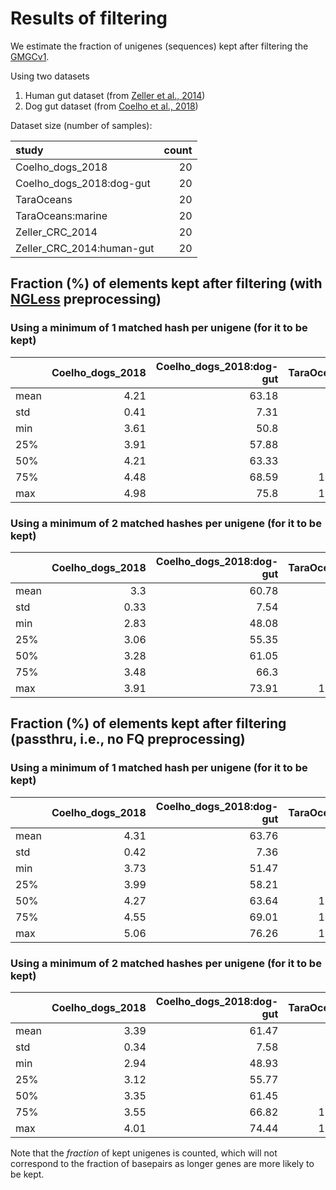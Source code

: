 
# Results of filtering

We estimate the fraction of unigenes (sequences) kept after filtering the
[GMGCv1](https://gmgc.embl.de).

Using two datasets

1. Human gut dataset (from [Zeller et al., 2014](https://doi.org/10.15252/msb.20145645))
1. Dog gut dataset (from [Coelho et al., 2018](https://microbiomejournal.biomedcentral.com/articles/10.1186/s40168-018-0450-3))

Dataset size (number of samples):

| study                     |   count |
|:--------------------------|--------:|
| Coelho_dogs_2018          |      20 |
| Coelho_dogs_2018:dog-gut  |      20 |
| TaraOceans                |      20 |
| TaraOceans:marine         |      20 |
| Zeller_CRC_2014           |      20 |
| Zeller_CRC_2014:human-gut |      20 |

## Fraction (%) of elements kept after filtering (with [NGLess](https://ngless.embl.de) preprocessing)

### Using a minimum of 1 matched hash per unigene (for it to be kept)
|      |   Coelho_dogs_2018 |   Coelho_dogs_2018:dog-gut |   TaraOceans |   TaraOceans:marine |   Zeller_CRC_2014 |   Zeller_CRC_2014:human-gut |
|:-----|-------------------:|---------------------------:|-------------:|--------------------:|------------------:|----------------------------:|
| mean |               4.21 |                      63.18 |         8.48 |               25.21 |              5.83 |                       28.04 |
| std  |               0.41 |                       7.31 |         4.5  |               14.39 |              1.03 |                        4.78 |
| min  |               3.61 |                      50.8  |         2.04 |                5.68 |              2.69 |                       12.97 |
| 25%  |               3.91 |                      57.88 |         3.13 |                7.71 |              5.3  |                       25.86 |
| 50%  |               4.21 |                      63.33 |        10    |               29.35 |              5.94 |                       28.73 |
| 75%  |               4.48 |                      68.59 |        12.07 |               35.48 |              6.51 |                       30.72 |
| max  |               4.98 |                      75.8  |        13.99 |               43.67 |              7.13 |                       34.06 |

### Using a minimum of 2 matched hashes per unigene (for it to be kept)
|      |   Coelho_dogs_2018 |   Coelho_dogs_2018:dog-gut |   TaraOceans |   TaraOceans:marine |   Zeller_CRC_2014 |   Zeller_CRC_2014:human-gut |
|:-----|-------------------:|---------------------------:|-------------:|--------------------:|------------------:|----------------------------:|
| mean |               3.3  |                      60.78 |         6.84 |               21.56 |              4.97 |                       25.6  |
| std  |               0.33 |                       7.54 |         3.89 |               12.89 |              0.92 |                        4.63 |
| min  |               2.83 |                      48.08 |         1.63 |                4.47 |              2.16 |                       11.12 |
| 25%  |               3.06 |                      55.35 |         2.1  |                5.81 |              4.53 |                       23.49 |
| 50%  |               3.28 |                      61.05 |         7.95 |               24.88 |              5.08 |                       26.28 |
| 75%  |               3.48 |                      66.3  |         9.94 |               30.84 |              5.58 |                       28.26 |
| max  |               3.91 |                      73.91 |        11.87 |               38.78 |              6.15 |                       31.51 |


## Fraction (%) of elements kept after filtering (passthru, i.e., no FQ preprocessing)

### Using a minimum of 1 matched hash per unigene (for it to be kept)
|      |   Coelho_dogs_2018 |   Coelho_dogs_2018:dog-gut |   TaraOceans |   TaraOceans:marine |   Zeller_CRC_2014 |   Zeller_CRC_2014:human-gut |
|:-----|-------------------:|---------------------------:|-------------:|--------------------:|------------------:|----------------------------:|
| mean |               4.31 |                      63.76 |         9.08 |               26.29 |              5.89 |                       28.29 |
| std  |               0.42 |                       7.36 |         4.58 |               14.58 |              1.03 |                        4.77 |
| min  |               3.73 |                      51.47 |         2.34 |                6.49 |              2.74 |                       13.17 |
| 25%  |               3.99 |                      58.21 |         3.44 |                8.7  |              5.39 |                       26.21 |
| 50%  |               4.27 |                      63.64 |        10.75 |               30.7  |              6.01 |                       29.09 |
| 75%  |               4.55 |                      69.01 |        12.75 |               36.4  |              6.53 |                       30.83 |
| max  |               5.06 |                      76.26 |        14.84 |               45.48 |              7.22 |                       34.37 |

### Using a minimum of 2 matched hashes per unigene (for it to be kept)
|      |   Coelho_dogs_2018 |   Coelho_dogs_2018:dog-gut |   TaraOceans |   TaraOceans:marine |   Zeller_CRC_2014 |   Zeller_CRC_2014:human-gut |
|:-----|-------------------:|---------------------------:|-------------:|--------------------:|------------------:|----------------------------:|
| mean |               3.39 |                      61.47 |         7.28 |               22.54 |              5.03 |                       25.85 |
| std  |               0.34 |                       7.58 |         3.97 |               13.15 |              0.92 |                        4.63 |
| min  |               2.94 |                      48.93 |         1.84 |                5.12 |              2.2  |                       11.3  |
| 25%  |               3.12 |                      55.77 |         2.32 |                6.24 |              4.6  |                       23.84 |
| 50%  |               3.35 |                      61.45 |         8.52 |               26.2  |              5.16 |                       26.63 |
| 75%  |               3.55 |                      66.82 |        10.45 |               31.73 |              5.59 |                       28.34 |
| max  |               4.01 |                      74.44 |        12.55 |               40.56 |              6.23 |                       31.82 |


Note that the _fraction_ of kept unigenes is counted, which will not correspond
to the fraction of basepairs as longer genes are more likely to be kept.

